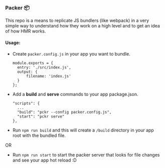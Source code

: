 ### Packer 📦
This repo is a means to replicate JS bundlers (like webpack) in a very simple way to understand how they work on a high level and to get an idea of how HMR works.

#### Usage:

- Create `packer.config.js` in your app you want to bundle.
  
  ```
  module.exports = {
    entry: './src/index.js',
    output: {
        filename: 'index.js'
    }
  };
  ```

- Add a **build** and **serve** commands to your app package.json.
  
  ```
  "scripts": {
    ...
    "build": "pckr --config packer.config.js",
    "start": "pckr serve"
  },
  ```
  
- Run `npm run build` and this will create a `/build` directory in your app root with the bundled file.

OR

- Run `npm run start` to start the packer server that looks for file changes and see your app hot reload :D